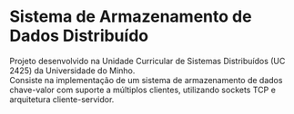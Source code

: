 # Sistema de Armazenamento de Dados Distribuído

Projeto desenvolvido na Unidade Curricular de Sistemas Distribuídos (UC 2425) da Universidade do Minho.  
Consiste na implementação de um sistema de armazenamento de dados chave-valor com suporte a múltiplos clientes, utilizando sockets TCP e arquitetura cliente-servidor.
